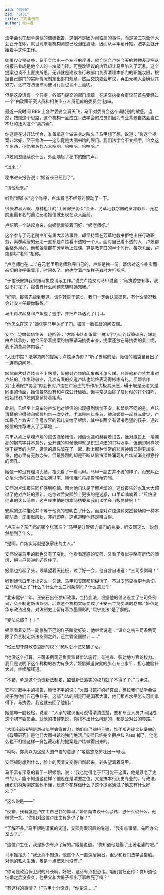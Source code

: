 ```yaml
---
aid: "0006"
zid: "0431"
title: 三司条例司
author: 吹牛者
---
```


法学会也在起草类似的调研报告，这倒不是因为闹临高的事件，而是第三次全体大会召开在即，就目前来看机构调整已经迫在眉睫，因而从半年前开始，法学会就开始着手这件工作。

如果仅仅是这些，马甲会给出一个专业的评语，他会结合卢炫今天的种种表现把这份报告看成是他个人的一块敲门砖。可整改建议的内容却让马甲陷入了沉思。这个提案也谈不上匪夷所思。无非就是建议各行政部门负责清理本部门的职能权限，根据自己部门的实际情况制定出部门规章，然后交执委会审议，再由元老大会确认其效力。这种方法虽然简便可行但也谈不上高明。

但是这段话有一个前提：各部门提交的部门规章，在递交执委会审议前首先要经过一个“由政策研究人员和相关专业人员组成的委员会”初审。

最近一段时间 BBS 上各种委员会满天飞，马甲对委员会这个词特别的敏感。当然，按照这个思路，这个机构一旦成立，法学会的成员们因为专业背景自然会当仁不让的选入这个“委员会”。

你这是在讨好法学会，准备拿这个做进身之阶么？马甲想了想，说道：“你这个提案非常好，至于修改――这毕竟是大图书馆的项目。我们法学会不宜插手。论文这个东西，不能署名的人太多啊。哈哈哈，哈哈哈。”

卢炫刚想继续说什么，外面响起了秘书的敲门声。

“进来！”

秘书进来报告说：“姬首长已经到了”。

“请他进来。”

听到“姬首长”这个称呼，卢炫眉毛不经意的颤动了一下。

很快浓眉大眼、身材粗壮的“土著保护协会”会长、芳草地教学园的资深教师、元老院里最有名的酱油元老姬信就出现在众人面前。

卢炫第一个站起身来，向姬信微笑着问好：“姬老师好。”

这个参与了元老院中所有重大涉法事件，却坚持留在芳草地教书拒绝出任行政职务，离群索居的元老一直都是卢炫看不透的一个人。面对自己看不透的人，卢炫都会格外用心。他和姬信都在芳草地上过课，算是教育口的半个同行。每次见面，卢炫都以“老师”相称。

“卢老师也在……”在元老里用老师称呼自己的，卢炫是独一份。姬信对这个朴实而亲切的称呼很受用，时间久了。他也学着卢炫样子和对方打招呼。

“于馆长安排我来跟马执委请示工作。”说完卢炫又对马甲说道：“马执委您有事，我就不打扰了，报告有什么问题您随时通知我。”

“好吧，报告先放到我这，请你转告于馆长，我们一定会认真研究，有什么情况我会让安主任跟你联系。”

马甲再次起身和卢炫握了握手，并把卢炫送到了门口。

“他怎么在这？”姬信等马甲关好了门。姬信一脸狐疑的问安熙。

安熙一边给姬信倒茶一边回答：“大图书馆准备做一期法学方向的政策研究，课题由卢炫承办，他今天带着提案的初稿请马执委审查，提案还放在马执委的桌上呢，我不清楚具体内容。”

“大图书馆？法学方向的提案？卢炫承办的？”听了安熙的话，姬信的脑袋里冒出了一连串的问号。

姬信虽然对卢炫谈不上熟悉，但他对卢炫的印象却不怎么样。尽管他和卢炫共事时卢炫的工作堪称敬业，几次有限的交道卢炫也始终表现得彬彬有礼。但姬信作为“土著保护协会”的会长对卢炫在卢家庄的所作所为极其厌恶，碍于既是元老又是同事的情面，姬信虽然没有和卢炫公开破脸。但平常见面除了应付似的打个招呼，他始终和卢炫刻意保持着距离。

此刻，已经坐上马车的卢炫也对姬信的出现感到惴惴不安。和姬信不同的是。卢炫清楚的记得他和姬信的每一次交往。尤其是四年多前，他和姬信一起参与救灾，卢炫将几个救灾工作组收容的孤儿交给了姬信，其中有两个有读书愿望的孩子，通过姬信的推荐进入了芳草地……

马甲从桌上拿起卢炫的报告递给姬信。姬信快速的翻看着报告，他对报告上一笔漂亮的钢笔字并不意外，公开课的时候他早就见识过卢炫的书写水平，但他却同样吃惊于提案的内容，姬信的眉头皱在了一起。脸上那种惯常的悲苦神情显得更加浓重，他心里有无数念头。但最强烈的却是不断从脑海深处涌现的卢炫渐渐变得狰狞的面孔。

姬信一时没有理清头绪，抬头看了一看马甲。马甲一副古井不波的样子，而安熙正心急火燎的往自己这边凑过来，姬信连忙将报告递给安熙。

安熙对卢炫报告同样感到吃惊，因为他自认是了解卢炫的，这份报告的水准大大超过了他对卢炫的预计。吃惊过后安熙脸上更多的是迷惑，口里却喃喃着：“只怕没他说的这么简单，这卢庄主怕是想拿马执委和我们法学会当板凳使啊！”

安熙的这种推论并不等于他真的想明白了什么，而是对卢炫这种突然登场的一种本能防备：无事献殷勤，非奸即盗。这点道理他还是明白得。

“卢庄主？东门市的哪个张家庄？”马甲是分管强力部门的执委，听安熙这么一说忽然想到了什么。

“是啊，卢炫实际就是张家庄的主人。”

安熙说完马甲的脸色又有了变化，他看看迷惑的安熙，又看了看似乎略有所悟的姬信，把自己要说的话忍住了。

姬信也抬起了头，眼睛望着天花板，过了好一会，他自言自语道：“三司条例司！”

听到姬信口里吐出这么一句话，马甲和安熙都犯糊涂了。不过安熙显得更为急切，立马就问上了“什么？什么什么三司条例司？什么意思？”

“北宋熙宁二年，王安石出任参知政事，主持变法，根据他的倡议设立了三司条例司，负责制定新法条例，后来这个机构实际变成了王安石主持变法的总部。”姬信是华东政法出身，对法制史上留有着浓墨重彩的“熙宁变法”是了解的。

“变法总部？！！”

姬信看着安熙一副惊脱下巴的样子暗觉好笑，他继续说道：“设立之初三司条例司除了负责制定新法条例之外，还主管全国财计……”

“他还想夺财政总监部的权？”安熙忍不住又插了话。

“他没这个打算。三司条例司还负责监督新法施行，有巡查、弹劾地方官的权力。我只是说明下这个机构的权力有多大。”姬信知道安熙的那点专业水平，担心他脑补太过，继续解释道。

“不错，单是这个负责新法制定，监督新法落实的权力就了不得了了。”马甲说。

安熙举起手中的报告，愤愤不平的说：“大图书馆打的好算盘，想拉我们法学会做梯子为他们自己争位子。这部门法的制定可是国家大事，他们那点水平怎么可能拿得下。马执委，我这就去回了他们。”

姬信却一脸轻松，说道：“人家的建议里可说得清清楚楚，要和专业人员共同组成这个初审委员会。就他的措辞来说，你找不出什么问题的，都是公对公的套路。”

“大图书馆摆明是想拉法学会做苦力，他们自己摘桃子嘛，谁不知道提交执委会的《政策研究》是他们大图书馆的独门绝活。”安熙已经完全把卢炫 Pass 掉了，他怎么也不相信这样一份包藏心机的提案是卢炫做得出来的。

“呵呵，你真以为这是大图书馆的意思？”姬信悠悠的吐出一句话。

安熙顿时想到什么，脸上的表情又变得自然起来，转头望着着马甲。

马甲富有深意的看了一眼姬信，说：“我也觉得老于不可能干这事，他是读老了史书的人，能不知道这花样？他现在是清要之位，又是搞本行历史专业的，行政法、组织机构条例这些他不懂，玩这个花样做什么？这个提案通过了他又有什么好处？”

“这么说是――”

“没错。我看就是卢庄主自己打的算盘。”姬信向来没什么忌讳，想什么说什么，他微微一笑，“你们对这位卢庄主有多少了解？”

“了解不多。”马甲很是谨慎的说道，安熙则很识趣的说道，“我有点事情，先回办公室去了。”

“这位卢主任，我是多少有点了解的。”姬信说道，“你知道他是娶了土著老婆的吧。”

马甲摇摇头：“我还真不知道。他这个人一直深居简出，很少和我们法学会接触。对他的私人生活，我是一点概念也没有。”

“你可是政治保卫局的局长啊。好吧，这话有点犯忌讳。咱们言归正传：你知道他结婚之后没多久，他岳父和大舅子都出了事故死了吗？”

“有这样的事情？！”马甲十分惊讶，“你是说……”
